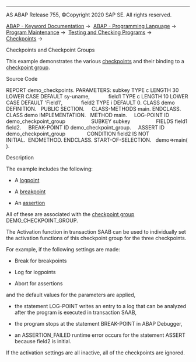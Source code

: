   

* * *

AS ABAP Release 755, ©Copyright 2020 SAP SE. All rights reserved.

[ABAP - Keyword Documentation](https://help.sap.com/doc/abapdocu_755_index_htm/7.55/en-US/abenabap.htm) →  [ABAP - Programming Language](https://help.sap.com/doc/abapdocu_755_index_htm/7.55/en-US/abenabap_reference.htm) →  [Program Maintenance](https://help.sap.com/doc/abapdocu_755_index_htm/7.55/en-US/abenprogram_editing.htm) →  [Testing and Checking Programs](https://help.sap.com/doc/abapdocu_755_index_htm/7.55/en-US/abenabap_tests.htm) →  [Checkpoints](https://help.sap.com/doc/abapdocu_755_index_htm/7.55/en-US/abencheckpoints.htm) → 

Checkpoints and Checkpoint Groups

This example demonstrates the various [checkpoints](https://help.sap.com/doc/abapdocu_755_index_htm/7.55/en-US/abencheckpoint_glosry.htm "Glossary Entry") and their binding to a [checkpoint group](https://help.sap.com/doc/abapdocu_755_index_htm/7.55/en-US/abencheckpoint_group_glosry.htm "Glossary Entry").

Source Code

REPORT demo\_checkpoints.
PARAMETERS: subkey TYPE c LENGTH 30 LOWER CASE DEFAULT sy-uname,
            field1 TYPE c LENGTH 10 LOWER CASE DEFAULT 'Field1',
            field2 TYPE i DEFAULT 0.
CLASS demo DEFINITION.
  PUBLIC SECTION.
    CLASS-METHODS main.
ENDCLASS.
CLASS demo IMPLEMENTATION.
  METHOD main.
    LOG-POINT ID demo\_checkpoint\_group
                 SUBKEY subkey
                 FIELDS field1 field2.
    BREAK-POINT ID demo\_checkpoint\_group.
    ASSERT ID demo\_checkpoint\_group
              CONDITION field2 IS NOT INITIAL.  ENDMETHOD.
ENDCLASS.
START-OF-SELECTION.
  demo=>main( ).

Description

The example includes the following:

-   A [logpoint](https://help.sap.com/doc/abapdocu_755_index_htm/7.55/en-US/abenlogpoint_glosry.htm "Glossary Entry")

-   A [breakpoint](https://help.sap.com/doc/abapdocu_755_index_htm/7.55/en-US/abenbreakpoint_glosry.htm "Glossary Entry")

-   An [assertion](https://help.sap.com/doc/abapdocu_755_index_htm/7.55/en-US/abenassertion_glosry.htm "Glossary Entry")

All of these are associated with the [checkpoint group](https://help.sap.com/doc/abapdocu_755_index_htm/7.55/en-US/abencheckpoint_group_glosry.htm "Glossary Entry") DEMO\_CHECKPOINT\_GROUP.

The Activation function in transaction SAAB can be used to individually set the activation functions of this checkpoint group for the three checkpoints.

For example, if the following settings are made:

-   Break for breakpoints

-   Log for logpoints

-   Abort for assertions

and the default values for the parameters are applied,

-   the statement LOG-POINT writes an entry to a log that can be analyzed after the program is executed in transaction SAAB,

-   the program stops at the statement BREAK-POINT in ABAP Debugger,

-   an ASSERTION\_FAILED runtime error occurs for the statement ASSERT because field2 is initial.

If the activation settings are all inactive, all of the checkpoints are ignored.